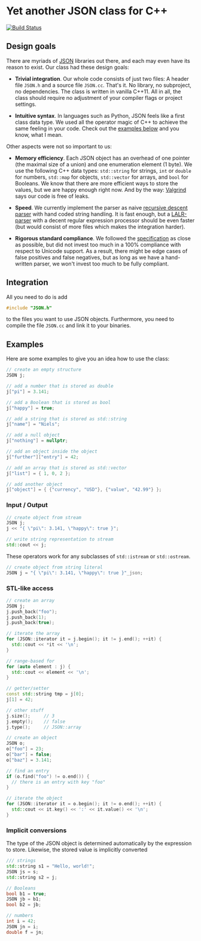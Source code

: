 # Yet another JSON class for C++

[![Build Status](https://travis-ci.org/nlohmann/json.png?branch=master)](https://travis-ci.org/nlohmann/json)

## Design goals

There are myriads of [JSON](http://json.org) libraries out there, and each may even have its reason to exist. Our class had these design goals:

- **Trivial integration**. Our whole code consists of just two files: A header file `JSON.h` and a source file `JSON.cc`. That's it. No library, no subproject, no dependencies. The class is written in vanilla C++11. All in all, the class should require no adjustment of your compiler flags or project settings.

- **Intuitive syntax**. In languages such as Python, JSON feels like a first class data type. We used all the operator magic of C++ to achieve the same feeling in your code. Check out the [examples below](#examples) and you know, what I mean.

Other aspects were not so important to us:

- **Memory efficiency**. Each JSON object has an overhead of one pointer (the maximal size of a union) and one enumeration element (1 byte). We use the following C++ data types: `std::string` for strings, `int` or `double` for numbers, `std::map` for objects, `std::vector` for arrays, and `bool` for Booleans. We know that there are more efficient ways to store the values, but we are happy enough right now. And by the way: [Valgrind](http://valgrind.org) says our code is free of leaks.

- **Speed**. We currently implement the parser as naive [recursive descent parser](http://en.wikipedia.org/wiki/Recursive_descent_parser) with hand coded string handling. It is fast enough, but a [LALR-parser](http://en.wikipedia.org/wiki/LALR_parser) with a decent regular expression processor should be even faster (but would consist of more files which makes the integration harder).

- **Rigorous standard compliance**. We followed the [specification](http://json.org) as close as possible, but did not invest too much in a 100% compliance with respect to Unicode support. As a result, there might be edge cases of false positives and false negatives, but as long as we have a hand-written parser, we won't invest too much to be fully compliant.

## Integration

All you need to do is add

```cpp
#include "JSON.h"
```

to the files you want to use JSON objects. Furthermore, you need to compile the file `JSON.cc` and link it to your binaries.

## Examples

Here are some examples to give you an idea how to use the class:

```cpp
// create an empty structure
JSON j;

// add a number that is stored as double
j["pi"] = 3.141;

// add a Boolean that is stored as bool
j["happy"] = true;

// add a string that is stored as std::string
j["name"] = "Niels";

// add a null object
j["nothing"] = nullptr;

// add an object inside the object
j["further"]["entry"] = 42;

// add an array that is stored as std::vector
j["list"] = { 1, 0, 2 };

// add another object
j["object"] = { {"currency", "USD"}, {"value", "42.99"} };
```

### Input / Output

```cpp
// create object from stream
JSON j;
j << "{ \"pi\": 3.141, \"happy\": true }";

// write string representation to stream
std::cout << j;
```

These operators work for any subclasses of `std::istream` or `std::ostream`.

```cpp
// create object from string literal
JSON j = "{ \"pi\": 3.141, \"happy\": true }"_json;
```

### STL-like access

```cpp
// create an array
JSON j;
j.push_back("foo");
j.push_back(1);
j.push_back(true);

// iterate the array
for (JSON::iterator it = j.begin(); it != j.end(); ++it) {
  std::cout << *it << '\n';
}

// range-based for
for (auto element : j) {
  std::cout << element << '\n';
}

// getter/setter
const std::string tmp = j[0];
j[1] = 42;

// other stuff
j.size();     // 3
j.empty();    // false
j.type();     // JSON::array

// create an object
JSON o;
o["foo"] = 23;
o["bar"] = false;
o["baz"] = 3.141;

// find an entry
if (o.find("foo") != o.end()) {
  // there is an entry with key "foo"
}

// iterate the object
for (JSON::iterator it = o.begin(); it != o.end(); ++it) {
  std::cout << it.key() << ':' << it.value() << '\n';
}
```

### Implicit conversions

The type of the JSON object is determined automatically by the expression to store. Likewise, the stored value is implicitly converted 

```cpp
/// strings
std::string s1 = "Hello, world!";
JSON js = s;
std::string s2 = j;

// Booleans
bool b1 = true;
JSON jb = b1;
bool b2 = jb;

// numbers
int i = 42;
JSON jn = i;
double f = jn;
```

